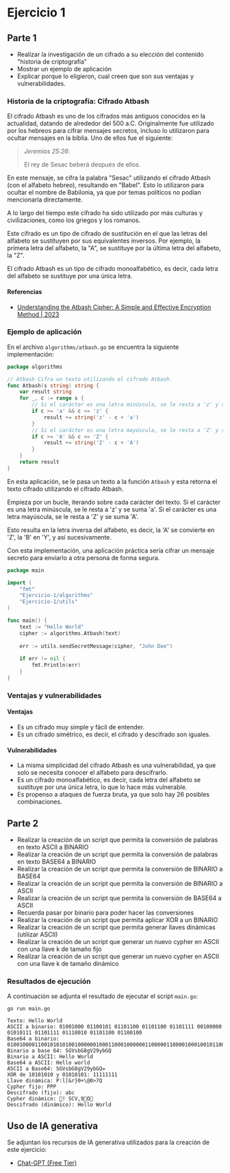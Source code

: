# Ejercicio 1

## Parte 1

- Realizar la investigación de un cifrado a su elección del contenido "historia de criptografía"
- Mostrar un ejemplo de aplicación
- Explicar porque lo eligieron, cual creen que son sus ventajas y vulnerabilidades.

### Historia de la criptografía: Cifrado Atbash

El cifrado Atbash es uno de los cifrados más antiguos conocidos en la actualidad, datando de alrededor del 500 a.C. 
Originalmente fue utilizado por los hebreos para cifrar mensajes secretos, incluso lo utilizaron para ocultar mensajes
en la biblia. Uno de ellos fue el siguiente:

> *Jeremías 25:26*:
> 
> El rey de Sesac beberá después de ellos.

En este mensaje, se cifra la palabra "Sesac" utilizando el cifrado Atbash (con el alfabeto hebreo), resultando en "Babel". 
Esto lo utilizaron para ocultar el nombre de Babilonia, ya que por temas políticos no podían mencionarla directamente.

A lo largo del tiempo este cifrado ha sido utilizado por más culturas y civilizaciones, como los griegos y los romanos.

Este cifrado es un tipo de cifrado de sustitución en el que las letras del alfabeto se sustituyen por sus equivalentes inversos. 
Por ejemplo, la primera letra del alfabeto, la "A", se sustituye por la última letra del alfabeto, la "Z". 

El cifrado Atbash es un tipo de cifrado monoalfabético, es decir, cada letra del alfabeto se sustituye por una única letra.

#### Referencias

- [Understanding the Atbash Cipher: A Simple and Effective Encryption Method | 2023](https://cyberw1ng.medium.com/understanding-the-atbash-cipher-a-simple-and-effective-encryption-method-2023-da89d71c4369)

### Ejemplo de aplicación

En el archivo `algorithms/atbash.go` se encuentra la siguiente implementación:

```go
package algorithms

// Atbash Cifra un texto utilizando el cifrado Atbash.
func Atbash(s string) string {
    var result string
    for _, c := range s {
        // Si el carácter es una letra minúscula, se le resta a 'z' y se suma 'a'
        if c >= 'a' && c <= 'z' {
            result += string('z' - c + 'a')
        }
        // Si el carácter es una letra mayúscula, se le resta a 'Z' y se suma 'A'
        if c >= 'A' && c <= 'Z' {
            result += string('Z' - c + 'A')
        }
    }
    return result
}
```

En esta aplicación, se le pasa un texto a la función `Atbash` y esta retorna el texto cifrado utilizando el cifrado Atbash.

Empieza por un bucle, iterando sobre cada carácter del texto. Si el carácter es una letra minúscula, se le resta a 'z' y se suma 'a'.
Si el carácter es una letra mayúscula, se le resta a 'Z' y se suma 'A'.

Esto resulta en la letra inversa del alfabeto, es decir, la 'A' se convierte en 'Z', la 'B' en 'Y', y así sucesivamente.

Con esta implementación, una aplicación práctica sería cifrar un mensaje secreto para enviarlo a otra persona de forma segura.

```go
package main

import (
    "fmt"
    "Ejercicio-1/algorithms"
    "Ejercicio-1/utils"
)

func main() {
    text := "Hello World"
    cipher := algorithms.Atbash(text)
    
    err := utils.sendSecretMessage(cipher, "John Doe")
	
    if err != nil {
        fmt.Println(err)
    }
}
```

### Ventajas y vulnerabilidades

#### Ventajas

- Es un cifrado muy simple y fácil de entender.
- Es un cifrado simétrico, es decir, el cifrado y descifrado son iguales.

#### Vulnerabilidades

- La misma simplicidad del cifrado Atbash es una vulnerabilidad, ya que solo se necesita conocer el alfabeto para descifrarlo.
- Es un cifrado monoalfabético, es decir, cada letra del alfabeto se sustituye por una única letra, lo que lo hace más vulnerable.
- Es propenso a ataques de fuerza bruta, ya que solo hay 26 posibles combinaciones.

## Parte 2

- Realizar la creación de un script que permita la conversión de palabras en texto ASCII a BINARIO
- Realizar la creación de un script que permita la conversión de palabras en texto BASE64 a BINARIO
- Realizar la creación de un script que permita la conversión de BINARIO a BASE64
- Realizar la creación de un script que permita la conversión de BINARIO a ASCII
- Realizar la creación de un script que permita la conversión de BASE64 a ASCII
- Recuerda pasar por binario para poder hacer las conversiones
- Realizar la creación de un script que permita aplicar XOR a un BINARIO
- Realizar la creación de un script que permita generar llaves dinámicas (utilizar ASCII)
- Realizar la creación de un script que generar un nuevo cypher en ASCII con una llave k de tamaño fijo
- Realizar la creación de un script que generar un nuevo cypher en ASCII con una llave k de tamaño dinámico

### Resultados de ejecución

A continuación se adjunta el resultado de ejecutar el script `main.go`:

```shell
go run main.go
```

```text
Texto: Hello World
ASCII a binario: 01001000 01100101 01101100 01101100 01101111 00100000 01010111 01101111 01110010 01101100 01100100 
Base64 a binario: 010010000110010101010010000001000110001000000110000011000010001001011000000001000110010000
Binario a base 64: SGVsbG8gV29ybGQ
Binario a ASCII: Hello World
Base64 a ASCII: Hello world
ASCII a Base64: SGVsbG8gV29ybGQ=
XOR de 10101010 y 01010101: 11111111
Llave dinámica: P:l[&r}0+\@0>7Q
Cypher fijo: PPP
Descifrado (fijo): abc
Cypher dinámico: ! SCV,9O
Descifrado (dinámico): Hello World
```

## Uso de IA generativa

Se adjuntan los recursos de IA generativa utilizados para la creación de este ejercicio:

- [Chat-GPT (Free Tier)](https://chatgpt.com/share/67997629-88cc-8012-b0e2-9f05dc36eaf1)
